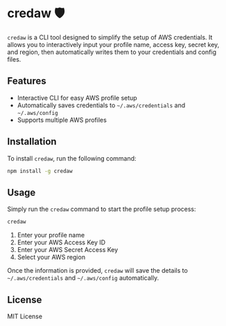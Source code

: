 # credaw 🛡️

`credaw` is a CLI tool designed to simplify the setup of AWS credentials. It allows you to interactively input your profile name, access key, secret key, and region, then automatically writes them to your credentials and config files.

## Features

- Interactive CLI for easy AWS profile setup
- Automatically saves credentials to `~/.aws/credentials` and `~/.aws/config`
- Supports multiple AWS profiles

## Installation

To install `credaw`, run the following command:

```bash
npm install -g credaw
```

## Usage

Simply run the `credaw` command to start the profile setup process:

```bash
credaw
```

1. Enter your profile name
2. Enter your AWS Access Key ID
3. Enter your AWS Secret Access Key
4. Select your AWS region

Once the information is provided, `credaw` will save the details to `~/.aws/credentials` and `~/.aws/config` automatically.

## License

MIT License
